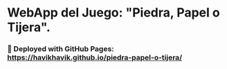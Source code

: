 # WebApp del Juego: "Piedra, Papel o Tijera".
### :rocket:	Deployed with GitHub Pages: https://havikhavik.github.io/piedra-papel-o-tijera/ 
